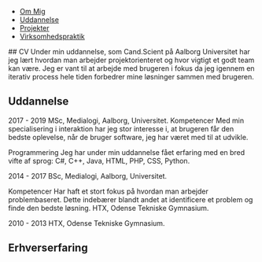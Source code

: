 <ul class="TopMenu">
  <li class="current"><a href="#">Om Mig</a></li>
  <li><a href="https://agerholm28.github.io/crispy-sniffle/Uddannelse.html">Uddannelse</a></li>
  <li><a href="https://agerholm28.github.io/crispy-sniffle/Projekter.html">Projekter</a></li>
  <li><a href="https://agerholm28.github.io/crispy-sniffle/Virksomhedspraktik.html">Virksomhedspraktik</a></li>
</ul>
## CV
Under min uddannelse, som Cand.Scient på Aalborg Universitet har jeg lært hvordan man arbejder projektorienteret og hvor vigtigt et godt team kan være. Jeg er vant til at arbejde med brugeren i fokus da jeg igennem en iterativ process hele tiden forbedrer mine løsninger sammen med brugeren.

## Uddannelse
2017 - 2019 MSc, Medialogi, Aalborg, Universitet.
Kompetencer Med min specialisering i interaktion har jeg stor interesse i, at brugeren får den
bedste oplevelse, når de bruger software, jeg har været med til at udvikle.

Programmering Jeg har under min uddannelse fået erfaring med en bred vifte af sprog: C#, C++, Java, HTML, PHP, CSS, Python.

2014 - 2017 BSc, Medialogi, Aalborg, Universitet.

Kompetencer Har haft et stort fokus på hvordan man arbejder problembaseret. Dette
indebærer blandt andet at identificere et problem og finde den bedste løsning. HTX, Odense Tekniske Gymnasium.

2010 - 2013 HTX, Odense Tekniske Gymnasium.

## Erhverserfaring

